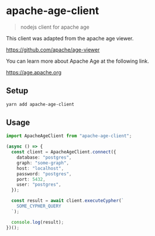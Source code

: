 # apache-age-client

> nodejs client for apache age

This client was adapted from the apache age viewer.

https://github.com/apache/age-viewer

You can learn more about Apache Age at the following link.

https://age.apache.org

## Setup

```sh
yarn add apache-age-client
```

## Usage

```ts
import ApacheAgeClient from "apache-age-client";

(async () => {
  const client = ApacheAgeClient.connect({
    database: "postgres",
    graph: "some-graph",
    host: "localhost",
    password: "postgres",
    port: 5432,
    user: "postgres",
  });

  const result = await client.executeCypher(`
    SOME_CYPHER_QUERY
  `);

  console.log(result);
})();
```
